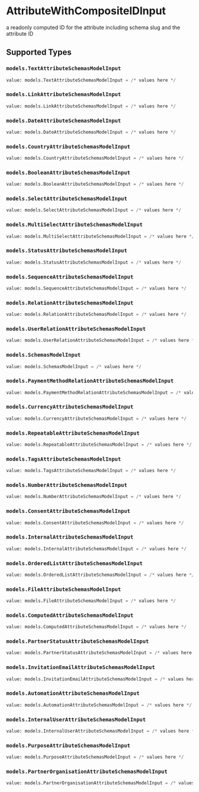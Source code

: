 # AttributeWithCompositeIDInput

a readonly computed ID for the attribute including schema slug and the attribute ID


## Supported Types

### `models.TextAttributeSchemasModelInput`

```python
value: models.TextAttributeSchemasModelInput = /* values here */
```

### `models.LinkAttributeSchemasModelInput`

```python
value: models.LinkAttributeSchemasModelInput = /* values here */
```

### `models.DateAttributeSchemasModelInput`

```python
value: models.DateAttributeSchemasModelInput = /* values here */
```

### `models.CountryAttributeSchemasModelInput`

```python
value: models.CountryAttributeSchemasModelInput = /* values here */
```

### `models.BooleanAttributeSchemasModelInput`

```python
value: models.BooleanAttributeSchemasModelInput = /* values here */
```

### `models.SelectAttributeSchemasModelInput`

```python
value: models.SelectAttributeSchemasModelInput = /* values here */
```

### `models.MultiSelectAttributeSchemasModelInput`

```python
value: models.MultiSelectAttributeSchemasModelInput = /* values here */
```

### `models.StatusAttributeSchemasModelInput`

```python
value: models.StatusAttributeSchemasModelInput = /* values here */
```

### `models.SequenceAttributeSchemasModelInput`

```python
value: models.SequenceAttributeSchemasModelInput = /* values here */
```

### `models.RelationAttributeSchemasModelInput`

```python
value: models.RelationAttributeSchemasModelInput = /* values here */
```

### `models.UserRelationAttributeSchemasModelInput`

```python
value: models.UserRelationAttributeSchemasModelInput = /* values here */
```

### `models.SchemasModelInput`

```python
value: models.SchemasModelInput = /* values here */
```

### `models.PaymentMethodRelationAttributeSchemasModelInput`

```python
value: models.PaymentMethodRelationAttributeSchemasModelInput = /* values here */
```

### `models.CurrencyAttributeSchemasModelInput`

```python
value: models.CurrencyAttributeSchemasModelInput = /* values here */
```

### `models.RepeatableAttributeSchemasModelInput`

```python
value: models.RepeatableAttributeSchemasModelInput = /* values here */
```

### `models.TagsAttributeSchemasModelInput`

```python
value: models.TagsAttributeSchemasModelInput = /* values here */
```

### `models.NumberAttributeSchemasModelInput`

```python
value: models.NumberAttributeSchemasModelInput = /* values here */
```

### `models.ConsentAttributeSchemasModelInput`

```python
value: models.ConsentAttributeSchemasModelInput = /* values here */
```

### `models.InternalAttributeSchemasModelInput`

```python
value: models.InternalAttributeSchemasModelInput = /* values here */
```

### `models.OrderedListAttributeSchemasModelInput`

```python
value: models.OrderedListAttributeSchemasModelInput = /* values here */
```

### `models.FileAttributeSchemasModelInput`

```python
value: models.FileAttributeSchemasModelInput = /* values here */
```

### `models.ComputedAttributeSchemasModelInput`

```python
value: models.ComputedAttributeSchemasModelInput = /* values here */
```

### `models.PartnerStatusAttributeSchemasModelInput`

```python
value: models.PartnerStatusAttributeSchemasModelInput = /* values here */
```

### `models.InvitationEmailAttributeSchemasModelInput`

```python
value: models.InvitationEmailAttributeSchemasModelInput = /* values here */
```

### `models.AutomationAttributeSchemasModelInput`

```python
value: models.AutomationAttributeSchemasModelInput = /* values here */
```

### `models.InternalUserAttributeSchemasModelInput`

```python
value: models.InternalUserAttributeSchemasModelInput = /* values here */
```

### `models.PurposeAttributeSchemasModelInput`

```python
value: models.PurposeAttributeSchemasModelInput = /* values here */
```

### `models.PartnerOrganisationAttributeSchemasModelInput`

```python
value: models.PartnerOrganisationAttributeSchemasModelInput = /* values here */
```

